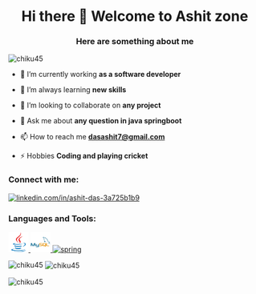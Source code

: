 <h1 align="center">Hi there 👋 Welcome to Ashit zone</h1>
<h3 align="center">Here are something about me</h3>

<p align="left"> <img src="https://komarev.com/ghpvc/?username=chiku45&label=Profile%20views&color=0e75b6&style=flat" alt="chiku45" /> </p>

- 🔭 I’m currently working **as a software developer**

- 🌱 I’m always learning **new skills**

- 👯 I’m looking to collaborate on **any project**

- 💬 Ask me about **any question in java springboot**

- 📫 How to reach me **dasashit7@gmail.com**

- ⚡ Hobbies **Coding and playing cricket**

<h3 align="left">Connect with me:</h3>
<p align="left">
<a href="https://linkedin.com/in/linkedin.com/in/ashit-das-3a725b1b9" target="blank"><img align="center" src="https://raw.githubusercontent.com/rahuldkjain/github-profile-readme-generator/master/src/images/icons/Social/linked-in-alt.svg" alt="linkedin.com/in/ashit-das-3a725b1b9" height="30" width="40" /></a>
</p>

<h3 align="left">Languages and Tools:</h3>
<p align="left"> <a href="https://www.java.com" target="_blank" rel="noreferrer"> <img src="https://raw.githubusercontent.com/devicons/devicon/master/icons/java/java-original.svg" alt="java" width="40" height="40"/> </a> <a href="https://www.mysql.com/" target="_blank" rel="noreferrer"> <img src="https://raw.githubusercontent.com/devicons/devicon/master/icons/mysql/mysql-original-wordmark.svg" alt="mysql" width="40" height="40"/> </a> <a href="https://spring.io/" target="_blank" rel="noreferrer"> <img src="https://www.vectorlogo.zone/logos/springio/springio-icon.svg" alt="spring" width="40" height="40"/> </a> </p>

<p><img align="left" src="https://github-readme-stats.vercel.app/api/top-langs?username=chiku45&show_icons=true&locale=en&layout=compact" alt="chiku45" /></p>

<p>&nbsp;<img align="center" src="https://github-readme-stats.vercel.app/api?username=chiku45&show_icons=true&locale=en" alt="chiku45" /></p>

<p><img align="center" src="https://github-readme-streak-stats.herokuapp.com/?user=chiku45&" alt="chiku45" /></p>
